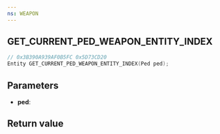 ```yaml
---
ns: WEAPON
---
```

## GET_CURRENT_PED_WEAPON_ENTITY_INDEX

```c
// 0x3B390A939AF0B5FC 0x5D73CD20
Entity GET_CURRENT_PED_WEAPON_ENTITY_INDEX(Ped ped);
```


## Parameters
* **ped**: 

## Return value
